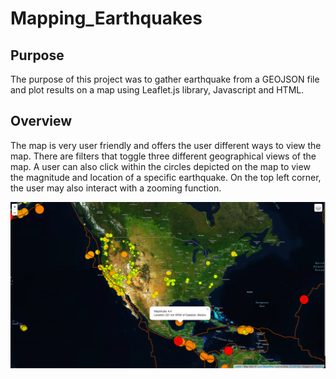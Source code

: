 # Mapping_Earthquakes

## Purpose
The purpose of this project was to gather earthquake from a GEOJSON file and plot results on a map using Leaflet.js library, Javascript and HTML.

## Overview
The map is very user friendly and offers the user different ways to view the map. There are filters that toggle three different geographical views of the map. A user can also click within the circles depicted on the map to view the magnitude and location of a specific earthquake. On the top left corner, the user may also interact with a zooming function. 

![Screenshot](https://github.com/mattiechan/Mapping_Earthquakes/blob/main/earthquake_map.png?raw=true)
